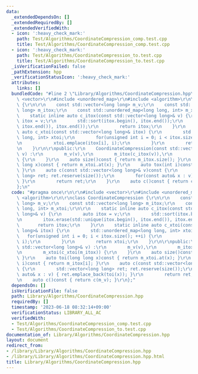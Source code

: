 ```yaml
---
data:
  _extendedDependsOn: []
  _extendedRequiredBy: []
  _extendedVerifiedWith:
  - icon: ':heavy_check_mark:'
    path: Test/Algorithms/CoordinateCompression_comp.test.cpp
    title: Test/Algorithms/CoordinateCompression_comp.test.cpp
  - icon: ':heavy_check_mark:'
    path: Test/Algorithms/CoordinateCompression_to.test.cpp
    title: Test/Algorithms/CoordinateCompression_to.test.cpp
  _isVerificationFailed: false
  _pathExtension: hpp
  _verificationStatusIcon: ':heavy_check_mark:'
  attributes:
    links: []
  bundledCode: "#line 2 \"Library/Algorithms/CoordinateCompression.hpp\"\n\r\n#include\
    \ <vector>\r\n#include <unordered_map>\r\n#include <algorithm>\r\n\r\nclass CoordinateCompression\
    \ {\r\n\r\n    const std::vector<long long> m_v;\r\n    const std::vector<long\
    \ long> m_itox;\r\n    const std::unordered_map<long long, int> m_xtoi;\r\n\r\n\
    \    static inline auto c_itox(const std::vector<long long>& v) {\r\n        auto\
    \ itox = v;\r\n        std::sort(itox.begin(), itox.end());\r\n        itox.erase(std::unique(itox.begin(),\
    \ itox.end()), itox.end());\r\n        return itox;\r\n    }\r\n    static inline\
    \ auto c_xtoi(const std::vector<long long>& itox) {\r\n        std::unordered_map<long\
    \ long, int> xtoi;\r\n        for(unsigned int i = 0; i < itox.size(); ++i) {\r\
    \n            xtoi.emplace(itox[i], i);\r\n        }\r\n        return xtoi;\r\
    \n    }\r\n\r\npublic:\r\n    CoordinateCompression(const std::vector<long long>&\
    \ v) :\r\n        m_v(v),\r\n        m_itox(c_itox(v)),\r\n        m_xtoi(c_xtoi(m_itox))\
    \ {\r\n    }\r\n    auto size()const { return m_itox.size(); }\r\n    auto toi(long\
    \ long x)const { return m_xtoi.at(x); }\r\n    auto tox(int i)const { return m_itox[i];\
    \ }\r\n    auto c(const std::vector<long long>& v)const {\r\n        std::vector<long\
    \ long> ret; ret.reserve(size());\r\n        for(const auto& x : v) { ret.emplace_back(toi(x));\
    \ }\r\n        return ret;\r\n    }\r\n    auto c()const { return c(m_v); }\r\n\
    };\n"
  code: "#pragma once\r\n\r\n#include <vector>\r\n#include <unordered_map>\r\n#include\
    \ <algorithm>\r\n\r\nclass CoordinateCompression {\r\n\r\n    const std::vector<long\
    \ long> m_v;\r\n    const std::vector<long long> m_itox;\r\n    const std::unordered_map<long\
    \ long, int> m_xtoi;\r\n\r\n    static inline auto c_itox(const std::vector<long\
    \ long>& v) {\r\n        auto itox = v;\r\n        std::sort(itox.begin(), itox.end());\r\
    \n        itox.erase(std::unique(itox.begin(), itox.end()), itox.end());\r\n \
    \       return itox;\r\n    }\r\n    static inline auto c_xtoi(const std::vector<long\
    \ long>& itox) {\r\n        std::unordered_map<long long, int> xtoi;\r\n     \
    \   for(unsigned int i = 0; i < itox.size(); ++i) {\r\n            xtoi.emplace(itox[i],\
    \ i);\r\n        }\r\n        return xtoi;\r\n    }\r\n\r\npublic:\r\n    CoordinateCompression(const\
    \ std::vector<long long>& v) :\r\n        m_v(v),\r\n        m_itox(c_itox(v)),\r\
    \n        m_xtoi(c_xtoi(m_itox)) {\r\n    }\r\n    auto size()const { return m_itox.size();\
    \ }\r\n    auto toi(long long x)const { return m_xtoi.at(x); }\r\n    auto tox(int\
    \ i)const { return m_itox[i]; }\r\n    auto c(const std::vector<long long>& v)const\
    \ {\r\n        std::vector<long long> ret; ret.reserve(size());\r\n        for(const\
    \ auto& x : v) { ret.emplace_back(toi(x)); }\r\n        return ret;\r\n    }\r\
    \n    auto c()const { return c(m_v); }\r\n};"
  dependsOn: []
  isVerificationFile: false
  path: Library/Algorithms/CoordinateCompression.hpp
  requiredBy: []
  timestamp: '2023-06-18 08:32:14+09:00'
  verificationStatus: LIBRARY_ALL_AC
  verifiedWith:
  - Test/Algorithms/CoordinateCompression_comp.test.cpp
  - Test/Algorithms/CoordinateCompression_to.test.cpp
documentation_of: Library/Algorithms/CoordinateCompression.hpp
layout: document
redirect_from:
- /library/Library/Algorithms/CoordinateCompression.hpp
- /library/Library/Algorithms/CoordinateCompression.hpp.html
title: Library/Algorithms/CoordinateCompression.hpp
---
```

